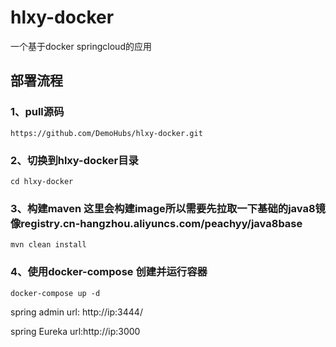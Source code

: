 # hlxy-docker
一个基于docker springcloud的应用

## 部署流程


### 1、pull源码


``
 https://github.com/DemoHubs/hlxy-docker.git
``

### 2、切换到hlxy-docker目录

``
cd hlxy-docker
``


### 3、构建maven 这里会构建image所以需要先拉取一下基础的java8镜像registry.cn-hangzhou.aliyuncs.com/peachyy/java8base


``
  mvn clean install
``

### 4、使用docker-compose 创建并运行容器

``
 docker-compose up -d
``

spring admin url: http://ip:3444/

spring Eureka url:http://ip:3000